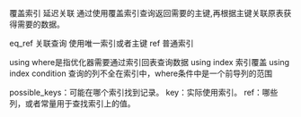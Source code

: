覆盖索引
延迟关联
通过使用覆盖索引查询返回需要的主键,再根据主键关联原表获得需要的数据。


eq_ref 关联查询 使用唯一索引或者主键
ref 普通索引

using where是指优化器需要通过索引回表查询数据
using index 索引覆盖
using index condition 查询的列不全在索引中，where条件中是一个前导列的范围



possible_keys：可能在哪个索引找到记录。
key：实际使用索引。
ref：哪些列，或者常量用于查找索引上的值。